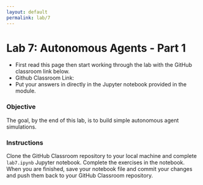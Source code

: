 ```yaml
---
layout: default
permalink: lab/7
---
```


# Lab 7: Autonomous Agents - Part 1

* First read this page then start working through the lab with the GitHub classroom link below.
* Github Classroom Link: []()
* Put your answers in directly in the Jupyter notebook provided in the module.

### Objective

The goal, by the end of this lab, is to build simple autonomous agent simulations.

### Instructions

Clone the GitHub Classroom repository to your local machine and complete `lab7.ipynb` Jupyter notebook. Complete the exercises in the notebook. When you are finished, save your notebook file and commit your changes and push them back to your GitHub Classroom repository. 



